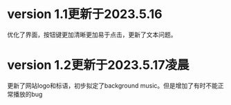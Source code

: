 # version 1.1更新于2023.5.16 
优化了界面，按钮键更加清晰更加易于点击，更新了文本问题。
# version 1.2更新于2023.5.17凌晨
更新了网站logo和标语，初步拟定了background music。但是增加了有时不能正常播放的bug
